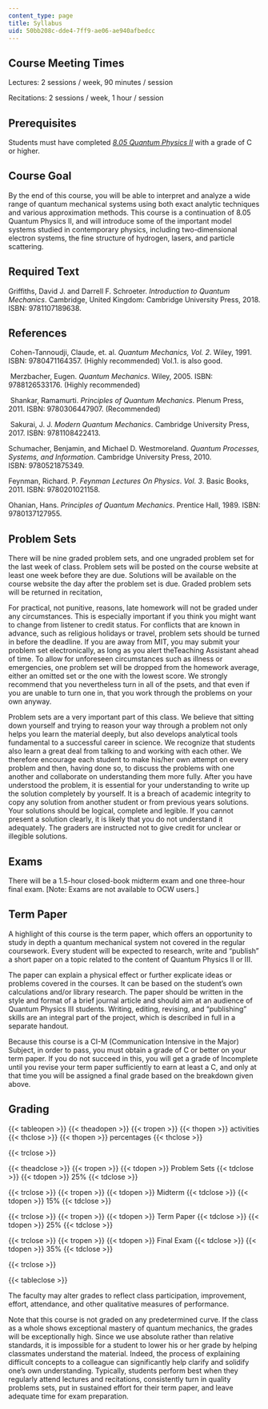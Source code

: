 ```yaml
---
content_type: page
title: Syllabus
uid: 50bb208c-dde4-7ff9-ae06-ae940afbedcc
---
```


Course Meeting Times
--------------------

Lectures: 2 sessions / week, 90 minutes / session

Recitations: 2 sessions / week, 1 hour / session

Prerequisites
-------------

Students must have completed [_8.05 Quantum Physics II_](/courses/8-05-quantum-physics-ii-fall-2013) with a grade of C or higher.

Course Goal
-----------

By the end of this course, you will be able to interpret and analyze a wide range of quantum mechanical systems using both exact analytic techniques and various approximation methods. This course is a continuation of 8.05 Quantum Physics II, and will introduce some of the important model systems studied in contemporary physics, including two-dimensional electron systems, the fine structure of hydrogen, lasers, and particle scattering.

Required Text
-------------

Griffiths, David J. and Darrell F. Schroeter. _Introduction to Quantum Mechanics_. Cambridge, United Kingdom: Cambridge University Press, 2018. ISBN: 9781107189638.

References
----------

 Cohen-Tannoudji, Claude, et. al. _Quantum Mechanics, Vol. 2_. Wiley, 1991. ISBN: 9780471164357. (Highly recommended) Vol.1. is also good.

 Merzbacher, Eugen. _Quantum Mechanics_. Wiley, 2005. ISBN: 9788126533176. (Highly recommended)

 Shankar, Ramamurti. _Principles of Quantum Mechanics_. Plenum Press, 2011. ISBN: 9780306447907. (Recommended)

 Sakurai, J. J. _Modern Quantum Mechanics_. Cambridge University Press, 2017. ISBN: 9781108422413.

Schumacher, Benjamin, and Michael D. Westmoreland. _Quantum Processes, Systems, and Information_. Cambridge University Press, 2010. ISBN: 9780521875349.

Feynman, Richard. P. _Feynman Lectures On Physics_. _Vol. 3_. Basic Books, 2011. ISBN: 9780201021158.

Ohanian, Hans. _Principles of Quantum Mechanics_. Prentice Hall, 1989. ISBN: 9780137127955.

Problem Sets
------------

There will be nine graded problem sets, and one ungraded problem set for the last week of class. Problem sets will be posted on the course website at least one week before they are due. Solutions will be available on the course website the day after the problem set is due. Graded problem sets will be returned in recitation,

For practical, not punitive, reasons, late homework will not be graded under any circumstances. This is especially important if you think you might want to change from listener to credit status. For conflicts that are known in advance, such as religious holidays or travel, problem sets should be turned in before the deadline. If you are away from MIT, you may submit your problem set electronically, as long as you alert theTeaching Assistant ahead of time. To allow for unforeseen circumstances such as illness or emergencies, one problem set will be dropped from the homework average, either an omitted set or the one with the lowest score. We strongly recommend that you nevertheless turn in all of the psets, and that even if you are unable to turn one in, that you work through the problems on your own anyway.

Problem sets are a very important part of this class. We believe that sitting down yourself and trying to reason your way through a problem not only helps you learn the material deeply, but also develops analytical tools fundamental to a successful career in science. We recognize that students also learn a great deal from talking to and working with each other. We therefore encourage each student to make his/her own attempt on every problem and then, having done so, to discuss the problems with one another and collaborate on understanding them more fully. After you have understood the problem, it is essential for your understanding to write up the solution completely by yourself. It is a breach of academic integrity to copy any solution from another student or from previous years solutions. Your solutions should be logical, complete and legible. If you cannot present a solution clearly, it is likely that you do not understand it adequately. The graders are instructed not to give credit for unclear or illegible solutions.

Exams
-----

There will be a 1.5-hour closed-book midterm exam and one three-hour final exam. \[Note: Exams are not available to OCW users.\]

Term Paper
----------

A highlight of this course is the term paper, which offers an opportunity to study in depth a quantum mechanical system not covered in the regular coursework. Every student will be expected to research, write and “publish” a short paper on a topic related to the content of Quantum Physics II or III.

The paper can explain a physical effect or further explicate ideas or problems covered in the courses. It can be based on the student’s own calculations and/or library research. The paper should be written in the style and format of a brief journal article and should aim at an audience of Quantum Physics III students. Writing, editing, revising, and “publishing” skills are an integral part of the project, which is described in full in a separate handout.

Because this course is a CI-M (Communication Intensive in the Major) Subject, in order to pass, you must obtain a grade of C or better on your term paper. If you do not succeed in this, you will get a grade of Incomplete until you revise your term paper sufficiently to earn at least a C, and only at that time you will be assigned a final grade based on the breakdown given above.

Grading
-------

{{< tableopen >}}
{{< theadopen >}}
{{< tropen >}}
{{< thopen >}}
activities
{{< thclose >}}
{{< thopen >}}
percentages
{{< thclose >}}

{{< trclose >}}

{{< theadclose >}}
{{< tropen >}}
{{< tdopen >}}
Problem Sets
{{< tdclose >}}
{{< tdopen >}}
25%
{{< tdclose >}}

{{< trclose >}}
{{< tropen >}}
{{< tdopen >}}
Midterm
{{< tdclose >}}
{{< tdopen >}}
15%
{{< tdclose >}}

{{< trclose >}}
{{< tropen >}}
{{< tdopen >}}
Term Paper
{{< tdclose >}}
{{< tdopen >}}
25%
{{< tdclose >}}

{{< trclose >}}
{{< tropen >}}
{{< tdopen >}}
Final Exam
{{< tdclose >}}
{{< tdopen >}}
35%
{{< tdclose >}}

{{< trclose >}}

{{< tableclose >}}

The faculty may alter grades to reflect class participation, improvement, effort, attendance, and other qualitative measures of performance.

Note that this course is not graded on any predetermined curve. If the class as a whole shows exceptional mastery of quantum mechanics, the grades will be exceptionally high. Since we use absolute rather than relative standards, it is impossible for a student to lower his or her grade by helping classmates understand the material. Indeed, the process of explaining difficult concepts to a colleague can significantly help clarify and solidify one’s own understanding. Typically, students perform best when they regularly attend lectures and recitations, consistently turn in quality problems sets, put in sustained effort for their term paper, and leave adequate time for exam preparation.